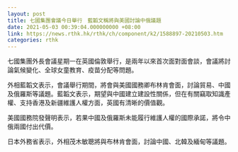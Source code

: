 ```yaml
---
layout: post
title: 七國集團會議今日舉行　藍韜文稱將與美國討論中俄議題
date: 2021-05-03 00:39:04.000000000 +08:00
link: https://news.rthk.hk/rthk/ch/component/k2/1588897-20210503.htm
categories: rthk
---
```


七國集團外長會議星期一在英國倫敦舉行，是兩年以來首次面對面會談，會議將討論氣候變化、全球女童教育、疫苗分配等問題。

外相藍韜文表示，會議舉行期間，將會與美國國務卿布林肯會面，討論貿易、中國及俄羅斯等議題。藍韜文表示，期望與中國建立建設性關係，但在有關竊取知識產權、支持香港及新疆維護人權方面，英國有清晰的價值觀。

美國國務院發聲明表示，若果中國及俄羅斯未能履行維護人權的國際承諾，將令中俄兩國付出代價。

日本外務省表示，外相茂木敏聰將與布林肯會面，討論中國、北韓及緬甸等議題。
